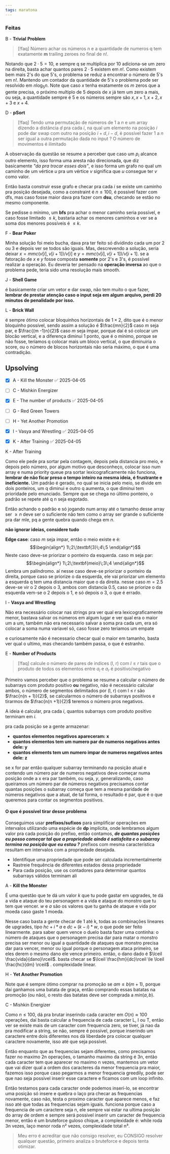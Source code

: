 ```yaml
---
tags: maratona
---
```


### Feitas

B - **Trivial** **Problem**
>[!faq] Número achar os números n e a quantidade de numeros q tem exatamente **m** trailing zeroes no final de n!.

Notando que $2\cdot 5= 10$, e sempre q se multiplica por 10 adiciona-se um zero na direita, basta achar quantos pares $2\cdot5$ existem em $n!$. Como existem bem mais 2's do que 5's, o problema se reduz a encontrar o número de 5's em n!. Mantendo um contador da quantidade de 5's o problema pode ser resolvido em $n\log_{5}n$. Note que caso $x$ tenha exatamente os $m$ zeros que a gente precisa, o próximo multiplo de 5 depois de $x$ já tem um zero a mais, ou seja, a quantidade sempre é $5$ e os números sempre são $x, x+1,x+2,x+3$ e $x+4$.

D - **pSort**
>[!faq] Tendo uma permutação de números de 1 a $n$ e um array dizendo a distância $d$ pra cada $i$, na qual um elemento na posição $i$ pode dar swap com outro na posição $i + d, i -d$, é possível fazer $1$ a $n$ ser igual a outra permutação dada no input ? O número de movimentos é ilimitado

A observação da questão se resume a perceber que caso um $p_{i}$ alcance outro elemento, isso forma uma aresta não direcionada, que diz basicamente *"da pra trocar esses dois"*, e isso forma um grafo no qual um caminho de um vértice $u$ pra um vértice $v$ significa que $u$ consegue ter $v$ como valor.

Então basta construir esse grafo e checar pra cada $i$ se existe um caminho pra posição desejada, como a constraint é $n \le 100$, é possível fazer com dfs, mas caso fosse maior dava pra fazer com **dsu**, checando se estão no mesmo componente.

Se pedisse o mínimo, um **bfs** pra achar o menor caminho seria possível, e caso fosse limitado $\le k$, bastaria achar os menores caminhos e ver se a soma dos menores possíveis é $\le k$.

F - **Bear Poker**

Minha solução foi meio bucha, dava pra ter feito só dividindo cada um por 2 ou 3 e depois ver se todos são iguais. Mas, descrevendo a solução, seria deixar $x=mmc(v[i],v[i + 1]) / v[i]$ e $y=mmc(v[i], v[i+1])/v[i + 1]$. se a fatoração de $x$ e $y$ fosse composta **somente** por 2's e 3's, é possível realizar a operação. Eu deveria ter pensado na **operação inversa** ao que o problema pede, teria sido uma resolução mais smooth.

J - **Shell Game**

é basicamente criar um vetor e dar swap, não tem muito o que fazer, **lembrar de prestar atenção caso o input seja em algum arquivo, perdi 20 minutos de penalidade por isso.** 

L - **Brick Wall**

é sempre ótimo colocar bloquinhos horizontais de $1\times2$, dito que é o menor bloquinho possível, sendo assim a solução é $\frac{mn}{2}$ caso $m$ seja par, e $\frac{(m -1)n}{2}$ caso $m$ seja ímpar, porque daí é só colocar um blocão vertical, e a diferença diminui $1$ ponto, que é o mínimo, porque se não fosse, teríamos q colocar mais um bloco vertical, o que diminuiria o score, ou o número de blocos horizontais não seria máximo, o que é uma contradição.

## Upsolving

- [x] A - Kill the Monster ✅ 2025-04-05
- [ ] C - Mishkin Energizer
- [x] E - The number of products ✅ 2025-04-05
- [ ] G - Red Green Towers
- [ ] H - Yet Another Promotion
- [x] I - Vasya and Wrestling ✅ 2025-04-05
- [x] K - After Training ✅ 2025-04-05


K - After Training

Como ele pede pra sortar pela contagem, depois pela distancia pro meio, e depois pelo número, por algum motivo que desconheço, colocar isso num array e numa priority queue pra sortar lexicograficamente não funciona, **lembrar de não ficar preso o tempo inteiro na mesma ideia, é frustrante e ineficiente.** Um padrão é gerado, no qual se inicia pelo meio, se divide em dois ponteiros, um q diminui e outro q aumenta, o que diminui tem prioridade pelo enunciado. Sempre que se chega no último ponteiro, o padrão se repete até q n seja esgotado.

Então achando o padrão e só jogando num array até o tamanho desse array ser $\ge n$ deve ser o suficiente não tem como o array ser grande o suficiente pra dar mle, pq a gente quebra quando chega em $n$.

**não ignorar ideias, considere tudo**

**Edge case**: caso $m$ seja impar, então o meio existe e é: $$\begin{align*}
1\;2\;\textbf{3}\;4\;5
\end{align*}$$
Neste caso deve-se priorizar o ponteiro da esquerda. caso m seja par:
$$\begin{align*}
1\;2\;\textbf{meio}\;3\;4
\end{align*}$$
Lembra um palíndromo. aí nesse caso deve-se priorizar o ponteiro da direita, porque caso se priorize o da esquerda, ele vai priorizar um elemento a esquerda q tem uma distancia maior que o da direita. nesse caso $m=2.5$ deve-se vir o $2$ depois o $3$, ambos com distancia $0.5$, caso se priorize o da esquerda vem-se o $2$ depois o $1$, e só depois o $3$, o que é errado.

I - **Vasya and Wrestling**

Não era necessário colocar nas strings pra ver qual era lexicograficamente menor, bastava salvar os números em algum lugar e ver qual era o maior um a um, também não era necessario salvar a soma pra cada um, era só colocar a soma numa variavel só, caso fosse zero teriamos um empate

e curiosamente não é necessario checar qual o maior em tamanho, basta ver qual o ultimo, mas checando também passa, o que é estranho.

E - **Number of Products**

> [!faq] calcule o número de pares de indices (l, r) com $l\le r$ tais que o produto de todos os elementos entre $a_{l}$ e $a_{r}$ é positivo/negativo

Primeiro vamos perceber que o problema se resume a calcular o número de subarrays com produto positivo **ou** negativo, não é necessário calcular ambos, o número de segmentos delimitados por (l, r) com l $\le$ r são $\frac{n(n + 1)}{2}$, se calcularmos o número de subarrays positivos e tirarmos de $\frac{n(n +1)}{2}$ teremos o número pros negativos.

A ideia é calcular, pra cada $i$, quantos subarrays com produto positivo terminam em $i$.

pra cada posição se a gente armazenar:
- **quantos elementos negativos apareceram: x**
- **quantos elementos tem um numero par de numeros negativos antes dele: y**
- **quantos elements tem um numero impar de numeros negativos antes dele: z**

se x for par então qualquer subarray terminando na posição atual e contendo um número par de numeros negativos deve começar numa posição onde a x era par também, ou seja, $y$, generalizando, caso queiramos um número par de números negativos precisamos contar quantas posições o subarray começa que tem a mesma paridade de números negativos que a atual, de tal forma, o resultado é par, que é o que queremos para contar os segmentos positivos.

#### O que é possível tirar desse problema

Conseguimos usar **prefixos/sufixos** para simplificar operações em intervalos utilizando uma espécie de **dp** implícita, onde lembramos algum valor pra cada posição do prefixo, então contamos, ***de quantas posições eu posso começar tal que a propriedade ainda é satisfeita e o subarray termina na posição que eu estou ?*** prefixos com mesma característica resultam em intervalos com a propriedade desejada.

- Identifique uma propriedade que pode ser calculada incrementalmente
- Rastreie frequência de diferentes estados dessa propriedade
- Para cada posição, use os contadores para determinar quantos subarrays válidos terminam ali

A - **Kill the Monster**

É uma questão que te dá um valor $k$ que tu pode gastar em upgrades, te dá a vida e ataque do teu personagem e a vida e ataque do monstro que tu tem que vencer. $w$ e $a$ são os valores que tu ganha de ataque e vida por moeda caso gaste 1 moeda.

Nesse caso basta a gente checar de 1 até k, todas as combinações lineares de upgrades, tipo $hc+i*a$ e $dc + (k - i) *w$, o que pode ser feito linearmente. para saber quem vence o duelo basta fazer uma continha: o número de ataques que o personagem precisa dar para matar o monstro precisa ser menor ou igual a quantidade de ataques que  monstro precisa dar para vencer, menor ou igual porque o personagem ataca primeiro, se eles derem o mesmo dano ele vence primeiro. então, o dano dado é $\lceil \frac{vida}{dano}\rceil$. basta checar se $\lceil \frac{hm}{dc}\rceil \le \lceil \frac{hc}{dm} \rceil$ . complexidade linear.

H - **Yet Another Promotion**

Note que é sempre ótimo comprar na promoção se $a m \le b(m+1)$, porque daí ganhamos uma batata de graça, então comprando essas batatas na promoção (ou não), o resto das batatas deve ser comprada a $min(a,b)$. 

C - Mishkin Energizer

Como $n \le 100$, dá pra brutar inserindo cada caracter em $O(n) \approx 100$ operações, daí basta calcular a frequencia de cada caracter L, I ou T, então ver se existe mais de um caracter com frequencia zero, se tiver, já nao da pra modificar a string, se não, sempre é possível, porque inserindo um caractere entre dois diferentes nos dá liberdade pra colocar qualquer caractere novamente, isso até que seja possível.

Então enquanto que as frequencias sejam diferentes, como precisamos fazer no maximo 2n operações, o tamanho maximo da string é 3n, então cada caracter tem que aparecer no maximo n vezes, mantemos um vetor que vai dizer qual a ordem dos caracteres da menor frequencia pra maior, fazemos isso porque caso pegarmos a menor frequencia greedily, pode ser que nao seja possivel inserir esse caractere e ficamos com um loop infinito.

Então testamos para cada caracter onde podemos inserí-lo, se encontrar uma posição só insere e quebra o laço pra checar as frequencias novamente, caso não, testa o proximo caracter que aparece menos, e faz isso até que todas as frequencias sejam iguais. funciona porque caso a frequencia de um caractere seja n, ele sempre vai estar na ultima posição do array de ordem e sempre será possivel inserir um caracter de frequencia menor, então é um bruteforce guloso chique, a complexidade é: while roda 3n vezes, laço menor roda n² vezes, complexidade total n³.

> Meu erro é acreditar que não consigo resolver, eu CONSIGO resolver qualquer questão, primeiro analiza o bruteforce e depois tenta otimizar.

